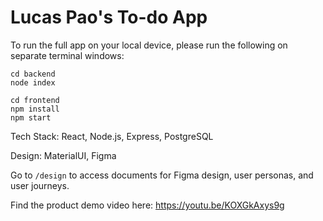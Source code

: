 # Lucas Pao's To-do App

To run the full app on your local device, please run the following on separate terminal windows:

```
cd backend
node index
```
```
cd frontend
npm install
npm start
```

Tech Stack: React, Node.js, Express, PostgreSQL

Design: MaterialUI, Figma

Go to ```/design``` to access documents for Figma design, user personas, and user journeys. 

Find the product demo video here: https://youtu.be/KOXGkAxys9g
